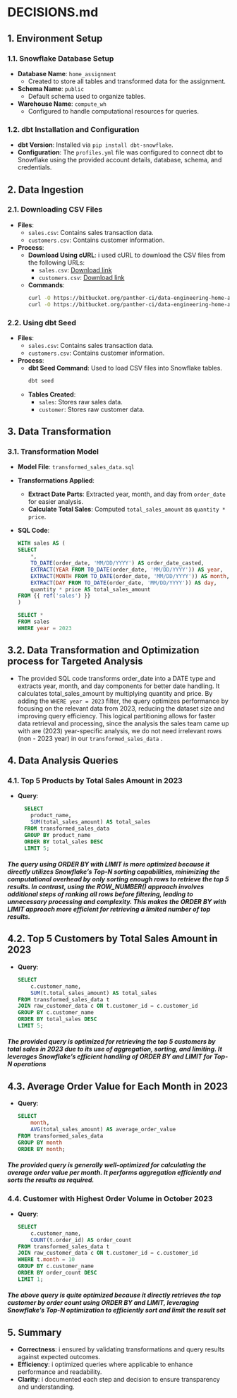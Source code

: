 # DECISIONS.md

## 1. Environment Setup

### 1.1. Snowflake Database Setup
- **Database Name**: `home_assignment`
  - Created to store all tables and transformed data for the assignment.
- **Schema Name**: `public`
  - Default schema used to organize tables.
- **Warehouse Name**: `compute_wh`
  - Configured to handle computational resources for queries.

### 1.2. dbt Installation and Configuration
- **dbt Version**: Installed via `pip install dbt-snowflake`.
- **Configuration**: The `profiles.yml` file was configured to connect dbt to Snowflake using the provided account details, database, schema, and credentials.

## 2. Data Ingestion

### 2.1. Downloading CSV Files
- **Files**:
  - `sales.csv`: Contains sales transaction data.
  - `customers.csv`: Contains customer information.
- **Process**:
  - **Download Using cURL**: i used cURL to download the CSV files from the following URLs:
    - `sales.csv`: [Download link](https://bitbucket.org/panther-ci/data-engineering-home-assignment/src/main/data/sales.csv)
    - `customers.csv`: [Download link](https://bitbucket.org/panther-ci/data-engineering-home-assignment/src/main/data/customers.csv)
  - **Commands**:
    ```bash
    curl -O https://bitbucket.org/panther-ci/data-engineering-home-assignment/src/main/data/sales.csv
    curl -O https://bitbucket.org/panther-ci/data-engineering-home-assignment/src/main/data/customers.csv
    ```

### 2.2. Using dbt Seed
- **Files**:
  - `sales.csv`: Contains sales transaction data.
  - `customers.csv`: Contains customer information.
- **Process**:
  - **dbt Seed Command**: Used to load CSV files into Snowflake tables.
    ```bash
    dbt seed
    ```
  - **Tables Created**:
    - `sales`: Stores raw sales data.
    - `customer`: Stores raw customer data.


## 3. Data Transformation

### 3.1. Transformation Model
- **Model File**: `transformed_sales_data.sql`
- **Transformations Applied**:
  - **Extract Date Parts**: Extracted year, month, and day from `order_date` for easier analysis.
  - **Calculate Total Sales**: Computed `total_sales_amount` as `quantity * price`.

- **SQL Code**:
    ```sql
    WITH sales AS (
    SELECT
        *,
        TO_DATE(order_date, 'MM/DD/YYYY') AS order_date_casted,
        EXTRACT(YEAR FROM TO_DATE(order_date, 'MM/DD/YYYY')) AS year,
        EXTRACT(MONTH FROM TO_DATE(order_date, 'MM/DD/YYYY')) AS month,
        EXTRACT(DAY FROM TO_DATE(order_date, 'MM/DD/YYYY')) AS day,
        quantity * price AS total_sales_amount
    FROM {{ ref('sales') }}
    )

    SELECT *
    FROM sales
    WHERE year = 2023

## 3.2. Data Transformation and Optimization process for Targeted Analysis

- The provided SQL code transforms order_date into a DATE type and extracts year, month, and day components for better date handling. It calculates total_sales_amount by multiplying quantity and price. By adding the `WHERE year = 2023` filter, the query optimizes performance by focusing on the relevant data from 2023, reducing the dataset size and improving query efficiency. This logical partitioning allows for faster data retrieval and processing, since the analysis the sales team came up with are (2023) year-specific analysis, we do not need irrelevant rows (non - 2023 year) in our `transformed_sales_data` .

## 4. Data Analysis Queries

### 4.1. Top 5 Products by Total Sales Amount in 2023

- **Query**:
  ```sql
    SELECT
      product_name,
      SUM(total_sales_amount) AS total_sales
    FROM transformed_sales_data
    GROUP BY product_name
    ORDER BY total_sales DESC
    LIMIT 5;


##### The query using ORDER BY with LIMIT is more optimized because it directly utilizes Snowflake’s Top-N sorting capabilities, minimizing the computational overhead by only sorting enough rows to retrieve the top 5 results. In contrast, using the ROW_NUMBER() approach involves additional steps of ranking all rows before filtering, leading to unnecessary processing and complexity. This makes the ORDER BY with LIMIT approach more efficient for retrieving a limited number of top results. 

## 4.2. Top 5 Customers by Total Sales Amount in 2023

- **Query**:
  ```sql
  SELECT
      c.customer_name,
      SUM(t.total_sales_amount) AS total_sales
  FROM transformed_sales_data t
  JOIN raw_customer_data c ON t.customer_id = c.customer_id
  GROUP BY c.customer_name
  ORDER BY total_sales DESC
  LIMIT 5;

##### The provided query is optimized for retrieving the top 5 customers by total sales in 2023 due to its use of aggregation, sorting, and limiting. It leverages Snowflake’s efficient handling of ORDER BY and LIMIT for Top-N operations

## 4.3. Average Order Value for Each Month in 2023

- **Query**:
  ```sql
  SELECT
      month,
      AVG(total_sales_amount) AS average_order_value
  FROM transformed_sales_data
  GROUP BY month
  ORDER BY month;

##### The provided query is generally well-optimized for calculating the average order value per month. It performs aggregation efficiently and sorts the results as required.

### 4.4. Customer with Highest Order Volume in October 2023

- **Query**:
  ```sql
  SELECT
      c.customer_name,
      COUNT(t.order_id) AS order_count
  FROM transformed_sales_data t
  JOIN raw_customer_data c ON t.customer_id = c.customer_id
  WHERE t.month = 10
  GROUP BY c.customer_name
  ORDER BY order_count DESC
  LIMIT 1;

##### The above query is quite optimized because it directly retrieves the top customer by order count using ORDER BY and LIMIT, leveraging Snowflake’s Top-N optimization to efficiently sort and limit the result set

## 5. Summary

- **Correctness**: i ensured by validating transformations and query results against expected outcomes.
- **Efficiency**: i optimized queries where applicable to enhance performance and readability.
- **Clarity**: i documented each step and decision to ensure transparency and understanding.
